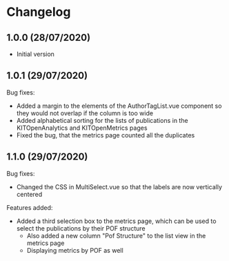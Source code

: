 # Changelog

## 1.0.0 (28/07/2020)

- Initial version

## 1.0.1 (29/07/2020)

Bug fixes: 
- Added a margin to the elements of the AuthorTagList.vue component so they would not overlap if the column is too wide
- Added alphabetical sorting for the lists of publications in the KITOpenAnalytics and KITOpenMetrics pages
- Fixed the bug, that the metrics page counted all the duplicates

## 1.1.0 (29/07/2020)

Bug fixes:
- Changed the CSS in MultiSelect.vue so that the labels are now vertically centered

Features added:
- Added a third selection box to the metrics page, which can be used to select the publications by their POF structure
    - Also added a new column "Pof Structure" to the list view in the metrics page
    - Displaying metrics by POF as well